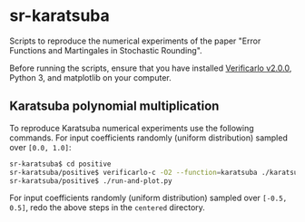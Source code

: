 # sr-karatsuba

Scripts to reproduce the numerical experiments of the paper "Error Functions and Martingales in Stochastic Rounding".

Before running the scripts, ensure that you have installed [Verificarlo v2.0.0](https://github.com/verificarlo/verificarlo/releases/tag/v2.0.0), Python 3, and matplotlib on your computer.

## Karatsuba polynomial multiplication

To reproduce Karatsuba numerical experiments use the following commands.
For input coefficients randomly (uniform distribution) sampled over `[0.0, 1.0]`:

```bash
sr-karatsuba$ cd positive
sr-karatsuba/positive$ verificarlo-c -O2 --function=karatsuba ./karatsuba.c -o karatsuba
sr-karatsuba/positive$ ./run-and-plot.py
```

For input coefficients randomly (uniform distribution) sampled over `[-0.5, 0.5]`, redo the above steps in the `centered` directory.
